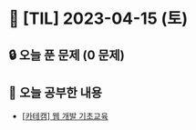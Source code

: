 # 📆 [TIL] 2023-04-15 (토)

## 🔒 오늘 푼 문제 (0 문제)

## 📝 오늘 공부한 내용

- [[카테캠] 웹 개발 기초교육](https://github.com/monsta-zo/kakao-tech-campus-archive/blob/main/)
